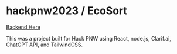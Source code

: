 # hackpnw2023 / EcoSort

[Backend Here](https://www.github.com/arthurmatthew/hackpnw2023-backend)

This was a project built for Hack PNW using React, node.js, Clarif.ai, ChatGPT API, and TailwindCSS.
